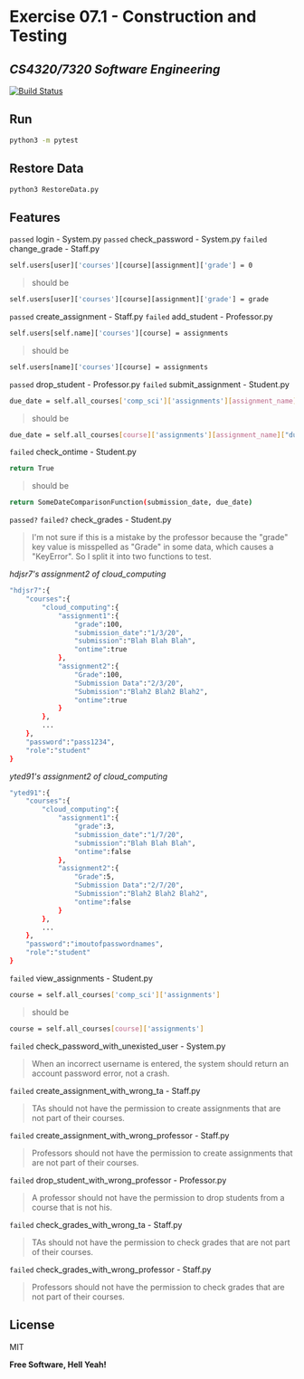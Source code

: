 # Exercise 07.1 - Construction and Testing
## _CS4320/7320 Software Engineering_

[![Build Status](https://travis-ci.org/joemccann/dillinger.svg?branch=master)](https://travis-ci.org/joemccann/dillinger)

## Run

```sh
python3 -m pytest
```

## Restore Data

```sh
python3 RestoreData.py
```

## Features

`passed` login - System.py
`passed` check_password - System.py
`failed` change_grade - Staff.py
```sh
self.users[user]['courses'][course][assignment]['grade'] = 0
```
> should be

```sh
self.users[user]['courses'][course][assignment]['grade'] = grade
```
`passed` create_assignment - Staff.py
`failed` add_student - Professor.py
```sh
self.users[self.name]['courses'][course] = assignments
```
> should be

```sh
self.users[name]['courses'][course] = assignments
```
`passed` drop_student - Professor.py
`failed` submit_assignment - Student.py
```sh
due_date = self.all_courses['comp_sci']['assignments'][assignment_name]["due_date"]
```
> should be

```sh
due_date = self.all_courses[course]['assignments'][assignment_name]["due_date"]
```
`failed` check_ontime - Student.py
```sh
return True
```
> should be

```sh
return SomeDateComparisonFunction(submission_date, due_date)
```
`passed?` `failed?` check_grades - Student.py
> I'm not sure if this is a mistake by the professor because the "grade" key value is misspelled as "Grade" in some data, which causes a "KeyError". So I split it into two functions to test.

*hdjsr7's assignment2 of cloud_computing*
```sh
"hdjsr7":{
    "courses":{
        "cloud_computing":{
            "assignment1":{
                "grade":100,
                "submission_date":"1/3/20",
                "submission":"Blah Blah Blah",
                "ontime":true
            },
            "assignment2":{
                "Grade":100,
                "Submission Data":"2/3/20",
                "Submission":"Blah2 Blah2 Blah2",
                "ontime":true
            }
        },
        ...
    },
    "password":"pass1234",
    "role":"student"
}
```
*yted91's assignment2 of cloud_computing*
```sh
"yted91":{
    "courses":{
        "cloud_computing":{
            "assignment1":{
                "grade":3,
                "submission_date":"1/7/20",
                "submission":"Blah Blah Blah",
                "ontime":false
            },
            "assignment2":{
                "Grade":5,
                "Submission Data":"2/7/20",
                "Submission":"Blah2 Blah2 Blah2",
                "ontime":false
            }
        },
        ...
    },
    "password":"imoutofpasswordnames",
    "role":"student"
}
```
`failed` view_assignments - Student.py
```sh
course = self.all_courses['comp_sci']['assignments']
```
> should be

```sh
course = self.all_courses[course]['assignments']
```
`failed` check_password_with_unexisted_user - System.py
> When an incorrect username is entered, the system should return an account password error, not a crash.

`failed` create_assignment_with_wrong_ta - Staff.py
> TAs should not have the permission to create assignments that are not part of their courses.

`failed` create_assignment_with_wrong_professor - Staff.py
> Professors should not have the permission to create assignments that are not part of their courses.

`failed` drop_student_with_wrong_professor - Professor.py
> A professor should not have the permission to drop students from a course that is not his.

`failed` check_grades_with_wrong_ta - Staff.py
> TAs should not have the permission to check grades that are not part of their courses.

`failed` check_grades_with_wrong_professor - Staff.py
> Professors should not have the permission to check grades that are not part of their courses.

## License

MIT

**Free Software, Hell Yeah!**
